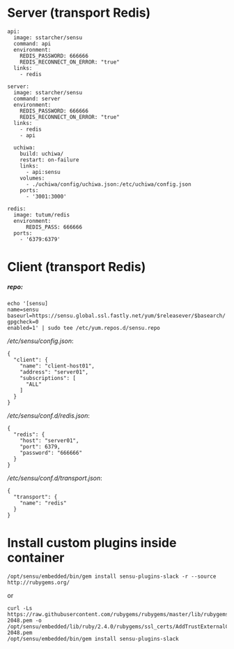 # Server (transport Redis)
```
api:
  image: sstarcher/sensu
  command: api
  environment:
    REDIS_PASSWORD: 666666
    REDIS_RECONNECT_ON_ERROR: "true"
  links:
    - redis

server:
  image: sstarcher/sensu
  command: server
  environment:
    REDIS_PASSWORD: 666666
    REDIS_RECONNECT_ON_ERROR: "true"
  links:
    - redis
    - api

  uchiwa:
    build: uchiwa/
    restart: on-failure
    links:
      - api:sensu
    volumes:
      - ./uchiwa/config/uchiwa.json:/etc/uchiwa/config.json
    ports:
      - '3001:3000'

redis:
  image: tutum/redis
  environment:
      REDIS_PASS: 666666
  ports:
    - '6379:6379'
```

# Client (transport Redis)
##### repo:
```
echo '[sensu]
name=sensu
baseurl=https://sensu.global.ssl.fastly.net/yum/$releasever/$basearch/
gpgcheck=0
enabled=1' | sudo tee /etc/yum.repos.d/sensu.repo
```

*/etc/sensu/config.json*:
```
{
  "client": {
    "name": "client-host01",
    "address": "server01",
    "subscriptions": [
      "ALL"
    ]
  }
}
```

*/etc/sensu/conf.d/redis.json*:
```
{
  "redis": {
    "host": "server01",
    "port": 6379,
    "password": "666666"
  }
}
```

*/etc/sensu/conf.d/transport.json*:
```
{
  "transport": {
    "name": "redis"
  }
}
```

# Install custom plugins inside container
```
/opt/sensu/embedded/bin/gem install sensu-plugins-slack -r --source http://rubygems.org/
```
or
```
curl -Ls https://raw.githubusercontent.com/rubygems/rubygems/master/lib/rubygems/ssl_certs/rubygems.org/AddTrustExternalCARoot-2048.pem -o /opt/sensu/embedded/lib/ruby/2.4.0/rubygems/ssl_certs/AddTrustExternalCARoot-2048.pem
/opt/sensu/embedded/bin/gem install sensu-plugins-slack
```
